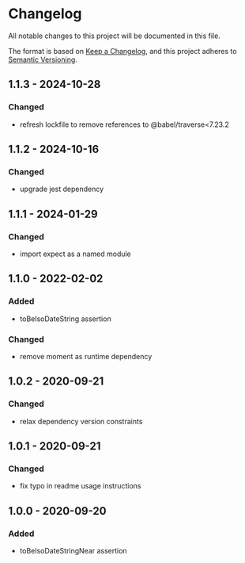 # Changelog

All notable changes to this project will be documented in this file.

The format is based on [Keep a Changelog](https://keepachangelog.com/en/1.0.0/),
and this project adheres to [Semantic Versioning](https://semver.org/spec/v2.0.0.html).

## 1.1.3 - 2024-10-28
### Changed
- refresh lockfile to remove references to @babel/traverse<7.23.2

## 1.1.2 - 2024-10-16
### Changed
- upgrade jest dependency

## 1.1.1 - 2024-01-29
### Changed
- import expect as a named module

## 1.1.0 - 2022-02-02
### Added
- toBeIsoDateString assertion
### Changed
- remove moment as runtime dependency

## 1.0.2 - 2020-09-21
### Changed
- relax dependency version constraints

## 1.0.1 - 2020-09-21
### Changed
- fix typo in readme usage instructions

## 1.0.0 - 2020-09-20
### Added
- toBeIsoDateStringNear assertion
